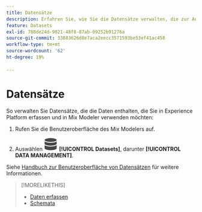 ```yaml
---
title: Datensätze
description: Erfahren Sie, wie Sie die Datensätze verwalten, die zur Aufnahme von Daten in Mix Modeler erforderlich sind.
feature: Datasets
exl-id: 788de24d-9021-48f8-87ab-09252b91276a
source-git-commit: 33883626d8e7aca2eecc3571593be53ef41ac458
workflow-type: tm+mt
source-wordcount: '62'
ht-degree: 19%

---
```


# Datensätze

So verwalten Sie Datensätze, die die Daten enthalten, die Sie in Experience Platform erfassen und in Mix Modeler verwenden möchten:

1. Rufen Sie die Benutzeroberfläche des Mix Modelers auf.

1. Auswählen ![Daten](../assets/icons/Data.svg) **[!UICONTROL Datasets]**, darunter **[!UICONTROL DATA MANAGEMENT]**.

Siehe [Handbuch zur Benutzeroberfläche von Datensätzen](https://experienceleague.adobe.com/docs/experience-platform/catalog/datasets/user-guide.html?lang=de) für weitere Informationen.

>[!MORELIKETHIS]
>
>* [Daten erfassen](overview.md)
>* [Schemata](schemas.md)
